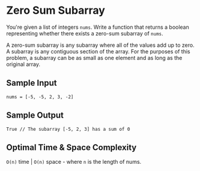 # Zero Sum Subarray

You're given a list of integers `nums`. Write a function that returns a boolean representing whether there exists a zero-sum subarray of `nums`.

A zero-sum subarray is any subarray where all of the values add up to zero. A subarray is any contiguous section of the array. For the purposes of this problem, a subarray can be as small as one element and as long as the original array.

## Sample Input

```plaintext
nums = [-5, -5, 2, 3, -2]
```

## Sample Output

```plaintext
True // The subarray [-5, 2, 3] has a sum of 0
```

## Optimal Time & Space Complexity

`O(n)` time | `O(n)` space - where `n` is the length of nums.
